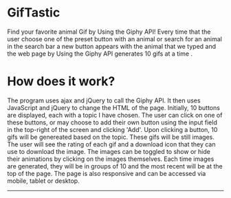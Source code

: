 # GifTastic

Find your favorite animal Gif by Using the Giphy API! Every time that the user choose one of the preset button with an animal or search for an animal in the search bar a new button appears with the animal that we typed and the web page by Using the Giphy API generates 10 gifs at a time .

# How does it work?
The program uses ajax and jQuery to call the Giphy API. It then uses JavaScript and jQuery to change the HTML of the page.
Initially, 10 buttons are displayed, each with a topic I have chosen.
The user can click on one of these buttons, or may choose to add their own button using the input field in the top-right of the screen and clicking 'Add'.
Upon clicking a button, 10 gifs will be genereated based on the topic. These gifs will be still images.
The user will see the rating of each gif and a download icon that they can use to download the image.
The images can be toggled to show or hide their animations by clicking on the images themselves.
Each time images are generated, they will be in groups of 10 and the most recent will be at the top of the page.
The page is also responsive and can be accessed via mobile, tablet or desktop.

<hr>

